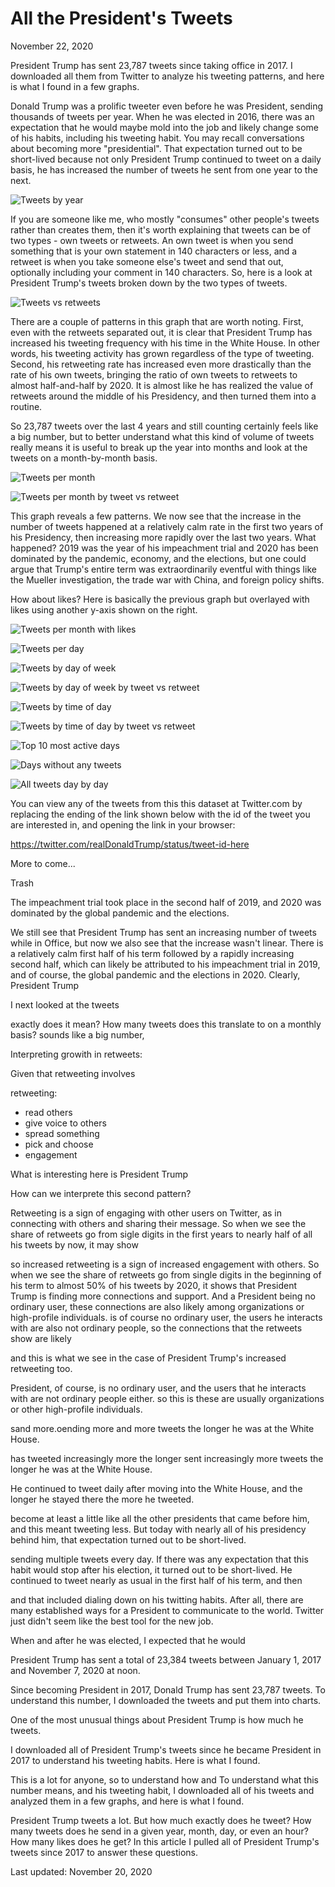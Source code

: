 # All the President's Tweets #

November 22, 2020

President Trump has sent 23,787 tweets since taking office in 2017. I downloaded all them from Twitter to analyze his tweeting patterns, and here is what I found in a few graphs. 

Donald Trump was a prolific tweeter even before he was President, sending thousands of tweets per year. When he was elected in 2016, there was an expectation that he would maybe mold into the job and likely change some of his habits, including his tweeting habit. You may recall conversations about becoming more "presidential". That expectation turned out to be short-lived because not only President Trump continued to tweet on a daily basis, he has increased the number of tweets he sent from one year to the next. 

![Tweets by year][plt1]

If you are someone like me, who mostly "consumes" other people's tweets rather than creates them, then it's worth explaining that tweets can be of two types - own tweets or retweets. An own tweet is when you send something that is your own statement in 140 characters or less, and a retweet is when you take someone else's tweet and send that out, optionally including your comment in 140 characters. So, here is a look at President Trump's tweets broken down by the two types of tweets. 

![Tweets vs retweets][plt2]

There are a couple of patterns in this graph that are worth noting. First, even with the retweets separated out, it is clear that President Trump has increased his tweeting frequency with his time in the White House. In other words, his tweeting activity has grown regardless of the type of tweeting. Second, his retweeting rate has increased even more drastically than the rate of his own tweets, bringing the ratio of own tweets to retweets to almost half-and-half by 2020. It is almost like he has realized the value of retweets around the middle of his Presidency, and then turned them into a routine. 


So 23,787 tweets over the last 4 years and still counting certainly feels like a big number, but to better understand what this kind of volume of tweets really means it is useful to break up the year into months and look at the tweets on a month-by-month basis.

![Tweets per month][plt4]

![Tweets per month by tweet vs retweet][plt5]

This graph reveals a few patterns. We now see that the increase in the number of tweets happened at a relatively calm rate in the first two years of his Presidency, then increasing more rapidly over the last two years. What happened? 2019 was the year of his impeachment trial and 2020 has been dominated by the pandemic, economy, and the elections, but one could argue that Trump's entire term was extraordinarily eventful with things like the Mueller investigation, the trade war with China, and foreign policy shifts.

How about likes? Here is basically the previous graph but overlayed with likes using another y-axis shown on the right.

![Tweets per month with likes][plt6]




![Tweets per day][plt3]



![Tweets by day of week][plt7]

![Tweets by day of week by tweet vs retweet][plt8]

![Tweets by time of day][plt9]

![Tweets by time of day by tweet vs retweet][plt10]

![Top 10 most active days][plt11]

![Days without any tweets][plt12]

![All tweets day by day][plt13]

You can view any of the tweets from this this dataset at Twitter.com by replacing the ending of the link shown below with the id of the tweet you are interested in, and opening the link in your browser:

https://twitter.com/realDonaldTrump/status/tweet-id-here

More to come...



Trash




The impeachment trial took place in the second half of 2019, and 2020 was dominated by the global pandemic and the elections.  

 We still see that President Trump has sent an increasing number of tweets while in Office, but now we also see that the increase wasn't linear. There is a relatively calm first half of his term followed by a rapidly increasing second half, which can likely be attributed to his impeachment trial in 2019, and of course, the global pandemic and the elections in 2020. Clearly, President Trump 


I next looked at the tweets

 exactly does it mean? How many tweets does this translate to on a monthly basis?  sounds like a big number, 




Interpreting growith in retweets:

Given that retweeting involves 

retweeting:
- read others
- give voice to others
- spread something
- pick and choose
- engagement


What is interesting here is President Trump 


>>>

How can we interprete this second pattern?

Retweeting is a sign of engaging with other users on Twitter, as in connecting with others and sharing their message. So when we see the share of retweets go from sigle digits in the first years to nearly half of all his tweets by now, it may show   

so increased retweeting is a sign of increased engagement with others. So when we see the share of retweets go from single digits in the beginning of his term to almost 50% of his tweets by 2020, it shows that President Trump is finding more connections and support. And a President being no ordinary user, these connections are also likely among organizations or high-profile individuals. 
is of course no ordinary user, the users he interacts with are also not ordinary people, so the connections that the retweets show are likely  

 and this is what we see in the case of President Trump's increased retweeting too.

 President, of course, is no ordinary user, and the users that he interacts with are not ordinary people either.  so this is     these are usually organizations or other high-profile individuals.

>>>

 

sand more.oending more and more tweets the longer he was at the White House. 

has tweeted increasingly more the longer sent increasingly more tweets the longer he was at the White House. 

He continued to tweet daily after moving into the White House, and the longer he stayed there the more he tweeted. 


 become at least a little like all the other presidents that came before him, and this meant tweeting less. But today with nearly all of his presidency behind him, that expectation turned out to be short-lived. 

sending multiple tweets every day. If there was any expectation that this habit would stop after his election, it turned out to be short-lived. He continued to tweet nearly as usual in the first half of his term, and then 



and that included dialing down on his twitting habits. After all, there are many established ways for a President to communicate to the world. Twitter just didn't seem like the best tool for the new job.
 
  When and after he was elected, I expected that he would 

President Trump has sent a total of 23,384 tweets between January 1, 2017 and November 7, 2020 at noon. 

Since becoming President in 2017, Donald Trump has sent 23,787 tweets. To understand this number, I downloaded the tweets and put them into charts.

One of the most unusual things about President Trump is how much he tweets.

I downloaded all of President Trump's tweets since he became President in 2017 to understand his tweeting habits. Here is what I found. 

This is a lot for anyone, so to understand how and To understand what this number means, and his tweeting habit, I downloaded all of his tweets and analyzed them in a few graphs, and here is what I found.

President Trump tweets a lot. But how much exactly does he tweet? How many tweets does he send in a given year, month, day, or even an hour? How many likes does he get? In this article I pulled all of President Trump's tweets since 2017 to answer these questions. 




Last updated: November 20, 2020

[plt1]: images/plt_01.png
[plt2]: images/plt_02.png
[plt3]: images/plt_03.png
[plt4]: images/plt_04.png
[plt5]: images/plt_05.png
[plt6]: images/plt_06.png
[plt7]: images/plt_07.png
[plt8]: images/plt_08.png
[plt9]: images/plt_09.png
[plt10]: images/plt_10.png
[plt11]: images/plt_11.png
[plt12]: images/plt_12.png
[plt13]: images/plt_13.png

